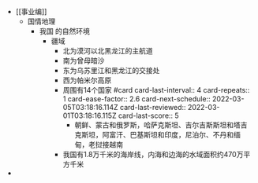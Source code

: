 - [[事业编]]
	- 国情地理
		- 我国 的自然环境
			- 疆域
				- 北为漠河以北黑龙江的主航道
				- 南为曾母暗沙
				- 东为乌苏里江和黑龙江的交接处
				- 西为帕米尔高原
				- 周围有14个国家 #card
				  card-last-interval:: 4
				  card-repeats:: 1
				  card-ease-factor:: 2.6
				  card-next-schedule:: 2022-03-05T03:18:16.114Z
				  card-last-reviewed:: 2022-03-01T03:18:16.115Z
				  card-last-score:: 5
					- 朝鲜、蒙古和俄罗斯，哈萨克斯坦、吉尔吉斯斯坦和塔吉克斯坦，阿富汗、巴基斯坦和印度，尼泊尔、不丹和缅甸，老挝接越南
				- 我国有1.8万千米的海岸线，内海和边海的水域面积约470万平方千米
-